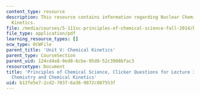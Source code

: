 ```yaml
---
content_type: resource
description: This resource contains information regarding Nuclear Chemistry and Chemical
  Kinetics.
file: /media/courses/5-111sc-principles-of-chemical-science-fall-2014/b12fe5e72cd270376a369872c807553f_MIT5_111F14_Lec31Clkr.pdf
file_type: application/pdf
learning_resource_types: []
ocw_type: OCWFile
parent_title: 'Unit V: Chemical Kinetics'
parent_type: CourseSection
parent_uid: 124cd4e8-9ed8-6cbe-95d8-52c3908bfac3
resourcetype: Document
title: 'Principles of Chemical Science, Clicker Questions for Lecture 31: Nuclear
  Chemistry and Chemical Kinetics'
uid: b12fe5e7-2cd2-7037-6a36-9872c807553f
---
```

